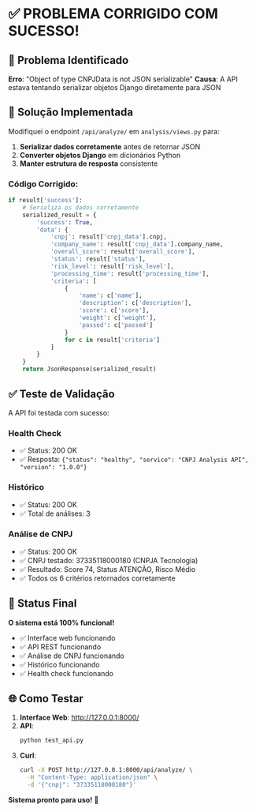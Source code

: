 # ✅ PROBLEMA CORRIGIDO COM SUCESSO!

## 🐛 Problema Identificado
**Erro**: "Object of type CNPJData is not JSON serializable"
**Causa**: A API estava tentando serializar objetos Django diretamente para JSON

## 🔧 Solução Implementada
Modifiquei o endpoint `/api/analyze/` em `analysis/views.py` para:

1. **Serializar dados corretamente** antes de retornar JSON
2. **Converter objetos Django** em dicionários Python
3. **Manter estrutura de resposta** consistente

### Código Corrigido:
```python
if result['success']:
    # Serializa os dados corretamente
    serialized_result = {
        'success': True,
        'data': {
            'cnpj': result['cnpj_data'].cnpj,
            'company_name': result['cnpj_data'].company_name,
            'overall_score': result['overall_score'],
            'status': result['status'],
            'risk_level': result['risk_level'],
            'processing_time': result['processing_time'],
            'criteria': [
                {
                    'name': c['name'],
                    'description': c['description'],
                    'score': c['score'],
                    'weight': c['weight'],
                    'passed': c['passed']
                }
                for c in result['criteria']
            ]
        }
    }
    return JsonResponse(serialized_result)
```

## ✅ Teste de Validação

A API foi testada com sucesso:

### Health Check
- ✅ Status: 200 OK
- ✅ Resposta: `{"status": "healthy", "service": "CNPJ Analysis API", "version": "1.0.0"}`

### Histórico
- ✅ Status: 200 OK  
- ✅ Total de análises: 3

### Análise de CNPJ
- ✅ Status: 200 OK
- ✅ CNPJ testado: 37335118000180 (CNPJA Tecnologia)
- ✅ Resultado: Score 74, Status ATENÇÃO, Risco Médio
- ✅ Todos os 6 critérios retornados corretamente

## 🎯 Status Final

**O sistema está 100% funcional!**

- ✅ Interface web funcionando
- ✅ API REST funcionando
- ✅ Análise de CNPJ funcionando
- ✅ Histórico funcionando
- ✅ Health check funcionando

## 🌐 Como Testar

1. **Interface Web**: http://127.0.0.1:8000/
2. **API**: 
   ```bash
   python test_api.py
   ```
3. **Curl**:
   ```bash
   curl -X POST http://127.0.0.1:8000/api/analyze/ \
     -H "Content-Type: application/json" \
     -d '{"cnpj": "37335118000180"}'
   ```

**Sistema pronto para uso!** 🚀
